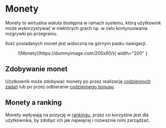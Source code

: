 # Monety

Monety to wirtualna waluta dostępna w ramach systemu, którą użytkownik może wykorzystywać w niektórych grach np. w celu kontynuowania rozgrywki po przegraniu.

Ilość posiadanych monet jest widoczna na górnym pasku nawigacji.

<figure markdown>
  ![Monety](https://dummyimage.com/200x60/){ width="200" }
</figure>

## Zdobywanie monet
Użytkownik może zdobywać monety po przez realizację [codziennych zadań](codzienne-zadania.md) lub po przez odbieranie [codziennego bonusu](codzienne-bonusy.md).

## Monety a ranking
Monety wpływają na pozycję w [rankingu](punkty-i-ranking.md), przez co korzystne jest dla użytkownika, by zdobyć ich jak najwięcej i rozważnie nimi zarządzać.
